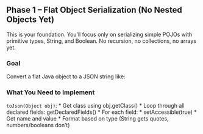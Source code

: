 ## Phase 1 – Flat Object Serialization (No Nested Objects Yet)
This is your foundation. You’ll focus only on serializing simple POJOs with primitive types, String, and Boolean. No recursion, no collections, no arrays yet.

### Goal
Convert a flat Java object to a JSON string like:

### What You Need to Implement

`toJson(Object obj)`:
	*  Get class using obj.getClass()
	* Loop through all declared fields: getDeclaredFields()
	* For each field:
		* setAccessible(true)
		* Get name and value
	* Format based on type (String gets quotes, numbers/booleans don’t)